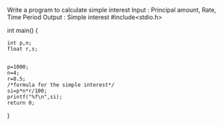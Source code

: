 Write a program to calculate simple interest
Input : Principal amount, Rate, Time Period
Output : Simple interest
#include<stdio.h>

int main()
{
    
    int p,n;
    float r,s;
    
    
    p=1000;
    n=4;
    r=8.5;
    /*formula for the simple interest*/
    si=p*n*r/100;
    printf("%f\n",si);
    return 0;
 }   
